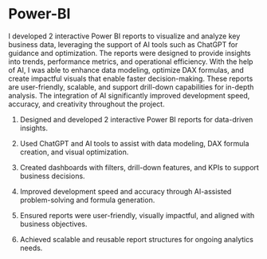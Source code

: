 # Power-BI


I developed 2 interactive Power BI reports to visualize and analyze key business data, leveraging the support of AI tools such as ChatGPT for guidance and optimization. The reports were designed to provide insights into trends, performance metrics, and operational efficiency. With the help of AI, I was able to enhance data modeling, optimize DAX formulas, and create impactful visuals that enable faster decision-making. These reports are user-friendly, scalable, and support drill-down capabilities for in-depth analysis. The integration of AI significantly improved development speed, accuracy, and creativity throughout the project.


1) Designed and developed 2 interactive Power BI reports for data-driven insights.

2) Used ChatGPT and AI tools to assist with data modeling, DAX formula creation, and visual optimization.

3) Created dashboards with filters, drill-down features, and KPIs to support business decisions.

4) Improved development speed and accuracy through AI-assisted problem-solving and formula generation.

5) Ensured reports were user-friendly, visually impactful, and aligned with business objectives.

6) Achieved scalable and reusable report structures for ongoing analytics needs.
